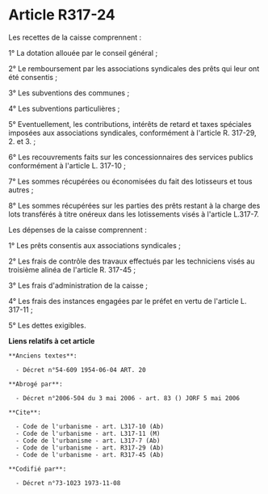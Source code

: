 # Article R317-24

Les recettes de la caisse comprennent :

1° La dotation allouée par le conseil général ;

2° Le remboursement par les associations syndicales des prêts qui leur ont été consentis ;

3° Les subventions des communes ;

4° Les subventions particulières ;

5° Eventuellement, les contributions, intérêts de retard et taxes spéciales imposées aux associations syndicales,
conformément à l'article R. 317-29, 2. et 3. ;

6° Les recouvrements faits sur les concessionnaires des services publics conformément à l'article L. 317-10 ;

7° Les sommes récupérées ou économisées du fait des lotisseurs et tous autres ;

8° Les sommes récupérées sur les parties des prêts restant à la charge des lots transférés à titre onéreux dans les
lotissements visés à l'article L.317-7.

Les dépenses de la caisse comprennent :

1° Les prêts consentis aux associations syndicales ;

2° Les frais de contrôle des travaux effectués par les techniciens visés au troisième alinéa de l'article R. 317-45 ;

3° Les frais d'administration de la caisse ;

4° Les frais des instances engagées par le préfet en vertu de l'article L. 317-11 ;

5° Les dettes exigibles.

**Liens relatifs à cet article**

	**Anciens textes**:

	  - Décret n°54-609 1954-06-04 ART. 20

	**Abrogé par**:

	  - Décret n°2006-504 du 3 mai 2006 - art. 83 () JORF 5 mai 2006

	**Cite**:

	  - Code de l'urbanisme - art. L317-10 (Ab)
	  - Code de l'urbanisme - art. L317-11 (M)
	  - Code de l'urbanisme - art. L317-7 (Ab)
	  - Code de l'urbanisme - art. R317-29 (Ab)
	  - Code de l'urbanisme - art. R317-45 (Ab)

	**Codifié par**:

	  - Décret n°73-1023 1973-11-08
